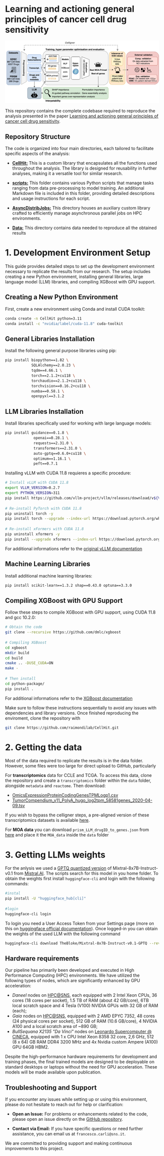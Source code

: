 # Learning and actioning general principles of cancer cell drug sensitivity

![Workflow](learning_workflow.png)

This repository contains the complete codebase required to reproduce the analysis presented in the paper [Learning and actioning general principles of cancer cell drug sensitivity](https://www.biorxiv.org/content/10.1101/2024.03.28.586783v2.article-metrics).

## Repository Structure

The code is organized into four main directories, each tailored to facilitate specific aspects of the analysis:

- [**CellHit:**](https://github.com/mr-fcharles/CellHit/tree/master/CellHit) This is a custom library that encapsulates all the functions used throughout the analysis. The library is designed for reusability in further analyses, making it a versatile tool for similar research.

- [**scripts:**](https://github.com/mr-fcharles/CellHit/tree/master/scripts) This folder contains various Python scripts that manage tasks ranging from data pre-processing to model training. An additional Markdown file is included in this folder, providing detailed descriptions and usage instructions for each script.

- [**AsyncDistribJobs:**](https://github.com/mr-fcharles/CellHit/tree/master/AsyncDistribJobs) This directory houses an auxiliary custom library crafted to efficiently manage asynchronous parallel jobs on HPC environments.

- [**Data:**](https://github.com/mr-fcharles/CellHit/tree/master/data) This directory contains data needed to reproduce all the obtained results

# 1. Development Environment Setup

This guide provides detailed steps to set up the development environment necessary to replicate the results from our research. The setup includes creating a new Python environment, installing general libraries, large language model (LLM) libraries, and compiling XGBoost with GPU support.

## Creating a New Python Environment

First, create a new environment using Conda and install CUDA toolkit:

```bash
conda create -n CellHit python=3.11
conda install -c "nvidia/label/cuda-11.8" cuda-toolkit
```

## General Libraries Installation

Install the following general purpose libraries using pip:

```bash
pip install biopython==1.82 \
			SQLAlchemy==2.0.23 \
			tqdm==4.66.1 \
			torch==2.1.2+cu118 \
			torchaudio==2.1.2+cu118 \
			torchvision==0.16.2+cu118 \
			numba==0.58.1 \
            openpyxl==3.1.2
```

## LLM Libraries Installation

Install libraries specifically used for working with large language models:

```bash
pip install guidance==0.1.8 \
             openai==0.28.1 \
             requests==2.31.0 \
             transformers==2.31.0 \
             auto-gptq==0.6.0+cu118 \
             optimum==1.16.1 \
             peft==0.7.1
```

Installing vLLM with CUDA 11.8 requieres a specific procedure:

```bash
# Install vLLM with CUDA 11.8
export VLLM_VERSION=0.2.7
export PYTHON_VERSION=311
pip install https://github.com/vllm-project/vllm/releases/download/v${VLLM_VERSION}/vllm-${VLLM_VERSION}+cu118-cp${PYTHON_VERSION}-cp${PYTHON_VERSION}-manylinux1_x86_64.whl

# Re-install PyTorch with CUDA 11.8
pip uninstall torch -y
pip install torch --upgrade --index-url https://download.pytorch.org/whl/cu118

# Re-install xFormers with CUDA 11.8
pip uninstall xformers -y
pip install --upgrade xformers --index-url https://download.pytorch.org/whl/cu118
```

For additional informations refer to the [original vLLM documentation](https://docs.vllm.ai/en/v0.2.7/)

## Machine Learning Libraries

Install additional machine learning libraries:

```bash
pip install scikit-learn==1.3.2 shap==0.43.0 optuna==3.3.0 
```

## Compiling XGBoost with GPU Support

Follow these steps to compile XGBoost with GPU support, using CUDA 11.8 and gcc 10.2.0:

```bash
# Obtain the code
git clone --recursive https://github.com/dmlc/xgboost

# Compiling XGBoost
cd xgboost
mkdir build
cd build
cmake .. -DUSE_CUDA=ON
make -

# Then install
cd python-package/
pip install .
```

For additional informations refer to the [XGBoost documentation](https://xgboost.readthedocs.io/en/latest/build.html)


Make sure to follow these instructions sequentially to avoid any issues with dependencies and library versions. Once finished reproducing the enviroment, clone the repository with 

```bash
git clone https://github.com/raimondilab/CellHit.git
```

# 2. Getting the data

Most of the data required to replicate the results is in the data folder. However, some files were too large for direct upload to GitHub, particularly 

For **transcriptomics** data for CCLE and TCGA. To access this data, clone the repository and create a `transcriptomics` folder within the `data` folder, alongside `metadata` and `reactome`. Then download:

- [OmicsExpressionProteinCodingGenesTPMLogp1.csv](https://depmap.org/portal/download/all/)
- [TumorCompendium_v11_PolyA_hugo_log2tpm_58581genes_2020-04-09.tsv](https://xenabrowser.net/datapages/?dataset=TumorCompendium_v11_PolyA_hugo_log2tpm_58581genes_2020-04-09.tsv&host=https%3A%2F%2Fxena.treehouse.gi.ucsc.edu%3A443)

If you wish to bypass the celligner steps, a pre-aligned version of these transcriptomics datasets is available [here](https://drive.google.com/file/d/1fJZaoqUvqa93S7SzQ7NNvDkSsnwpffEh/view?usp=sharing).

For **MOA data** you can download `prism_LLM_drugID_to_genes.json` from [here](https://drive.google.com/file/d/1KI4VBgF__txb6LLmeFYGZ6CusuAsqiGl/view?usp=sharing) and place it the `MOA_data` inside the `data` folder


# 3. Getting LLMs weights

For the anlysis we used a [GPTQ quantized version](https://huggingface.co/TheBloke/Mixtral-8x7B-Instruct-v0.1-GPTQ) of Mixtral-8x7B-Instruct-v0.1 from [Mistral.AI](https://mistral.ai). The scripts search for this model in you home folder. To obtain the weights first install `huggingface-cli` and login with the following commands:

```bash
#instal
pip install -U "huggingface_hub[cli]"

#login
huggingface-cli login
```
To login you need a User Access Token from your Settings page (more on this on [huggingface official documentation](https://huggingface.co/docs/hub/security-tokens)). Once logged-in you can obtain the weights of the used LLM with the following command

```bash
huggingface-cli download TheBloke/Mixtral-8x7B-Instruct-v0.1-GPTQ --revision gptq-4bit-32g-actorder_True --local-dir <your_home_folder>
```

## Hardware requirements

Our pipeline has primarily been developed and executed in High Performance Computing (HPC) environments. We have utilized the following types of nodes, which are significantly enhanced by GPU acceleration:

- *Daneel* nodes on [HPC@SNS](https://hpccenter.sns.it), each equipped with 2 Intel Xeon CPUs, 36 cores (18 cores per socket), 1.5 TB of RAM (about 42 GB/core), 6TB local scratch space and 4 Tesla (V100) NVIDIA GPUs with 32 GB of RAM (each);
- *Gaia* nodes on [HPC@SNS](https://hpccenter.sns.it), equipped with 2 AMD EPYC 7352, 48 cores (24 physical cores per socket), 512 GB of RAM (10.6 GB/core), 4 NVIDIA A100 and a local scratch area of ~890 GB;
- *BullSequana X2135 "Da Vinci"* nodes on [Leonardo Supercomputer @ CINECA](https://leonardo-supercomputer.cineca.eu), equipped with 1 x CPU Intel Xeon 8358 32 core, 2,6 GHz, 512 (8 x 64) GB RAM DDR4 3200 MHz and 4x Nvidia custom Ampere (A100) GPU 64GB HBM2.

Despite the high-performance hardware requirements for development and training phases, the final trained models are designed to be deployable on standard desktops or laptops without the need for GPU acceleration. These models will be made available upon publication.

## Troubleshooting and Support

If you encounter any issues while setting up or using this environment, please do not hesitate to reach out for help or clarification:

- **Open an Issue:** For problems or enhancements related to the code, please open an issue directly on the [GitHub repository](https://github.com/mr-fcharles/CellHit/issues).

- **Contact via Email:** If you have specific questions or need further assistance, you can email us at `francesco.carli@sns.it`.

We are committed to providing support and making continuous improvements to this project.